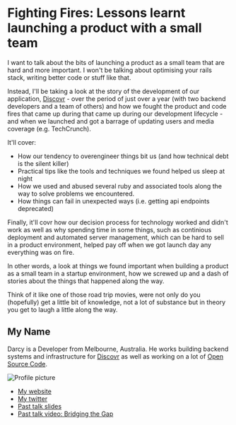 # Fighting Fires: Lessons learnt launching a product with a small team

I want to talk about the bits of launching a product as a small
team that are hard and more important. I won't be talking about
optimising your rails stack, writing better code or stuff like that.

Instead, I'll be taking a look at the story of the development
of our application, [Discovr](http://discovr.info) - over the period
of just over a year (with two backend developers and a team of others)
and how we fought the product and code fires that came up during that
came up during our development lifecycle - and when we launched and got
a barrage of updating users and media coverage (e.g. TechCrunch).

It'll cover:

* How our tendency to overengineer things bit us (and how technical debt
  is the silent killer)
* Practical tips like the tools and techniques we found helped us sleep at night
* How we used and abused several ruby and associated tools along the way to solve
  problems we encountered.
* How things can fail in unexpected ways (i.e. getting api endpoints deprecated)

Finally, it'll covr how our decision process for technology
worked and didn't work as well as why spending time in some things,
such as continious deployment and automated server management, which can
be hard to sell in a product environment, helped pay off when we got launch
day any everything was on fire.

In other words, a look at things we found important when building a product
as a small team in a startup environment, how we screwed up and a dash
of stories about the things that happened along the way.

Think of it like one of those road trip movies, were not only do you
(hopefully) get a little bit of knowledge, not a lot of substance but
in theory you get to laugh a little along the way.

## My Name

Darcy is a Developer from Melbourne, Australia. He works building backend systems and infrastructure
for [Discovr](http://discovr.info/) as well as working on a lot of [Open Source Code](https://github.com/Sutto).

![Profile picture](https://raw.github.com/Sutto/rubyconfau-2014-cfp/fighting-fires/fighting-fires/profile_picture.jpg)

- [My website](http://sutto.net)
- [My twitter](https://twitter.com/Sutto)
- [Past talk slides](http://speakerdeck.com/Sutto)
- [Past talk video: Bridging the Gap](http://http://www.youtube.com/watch?v=7YY2fia83kk)
